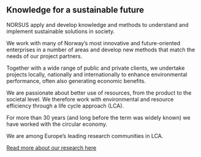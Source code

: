 ## Knowledge for a sustainable future

NORSUS apply and develop knowledge and methods to understand and implement sustainable solutions in society. 

We work with many of Norway’s most innovative and future-oriented enterprises in a number of areas and develop new methods that match the needs of our project partners.

Together with a wide range of public and private clients, we undertake projects locally, nationally and internationally to enhance environmental performance, often also generating economic benefits.

We are passionate about better use of resources, from the product to the societal level. We therefore work with environmental and resource efficiency through a life cycle approach (LCA). 

For more than 30 years (and long before the term was widely known) we have worked with the circular economy. 

We are among Europe’s leading research communities in LCA.

[Read more about our research here](https://norsus.no/en/forskning/)
